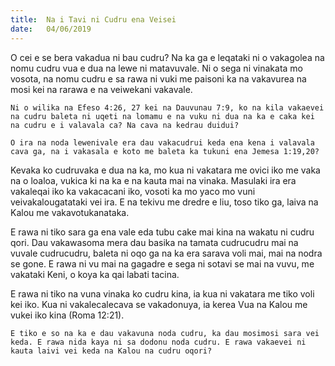 ```yaml
---
title:  Na i Tavi ni Cudru ena Veisei
date:   04/06/2019
---
```


O cei e se bera vakadua ni bau cudru? Na ka ga e leqataki ni o vakagolea na nomu cudru vua e dua na lewe ni matavuvale. Ni o sega ni vinakata mo vosota, na nomu cudru e sa rawa ni vuki me paisoni ka na vakavurea na mosi kei na rarawa e na veiwekani vakavale.

`Ni o wilika na Efeso 4:26, 27 kei na Dauvunau 7:9, ko na kila vakaevei na cudru baleta ni uqeti na lomamu e na vuku ni dua na ka e caka kei na cudru e i valavala ca? Na cava na kedrau duidui?`

`O ira na noda lewenivale era dau vakacudrui keda ena kena i valavala cava ga, na i vakasala e koto me baleta ka tukuni ena Jemesa 1:19,20?`

Kevaka ko cudruvaka e dua na ka, mo kua ni vakatara me ovici iko me vaka na o loaloa, vukica ki na ka e na kauta mai na vinaka. Masulaki ira era vakaleqai iko ka vakacacani iko, vosoti ka mo yaco mo vuni veivakalougatataki vei ira. E na tekivu me dredre e liu, toso tiko ga, laiva na Kalou me vakavotukanataka.

E rawa ni tiko sara ga ena vale eda tubu cake mai kina na wakatu ni cudru qori. Dau vakawasoma mera dau basika na tamata cudrucudru mai na vuvale cudrucudru, baleta ni oqo ga na ka era sarava voli mai, mai na nodra se gone. E rawa ni vu mai na gagadre e sega ni sotavi se mai na vuvu, me vakataki Keni, o koya ka qai labati tacina.

E rawa ni tiko na vuna vinaka ko cudru kina, ia kua ni vakatara me tiko voli kei iko. Kua ni vakalecalecava se vakadonuya, ia kerea Vua na Kalou me vukei iko kina (Roma 12:21).

`E tiko e so na ka e dau vakavuna noda cudru, ka dau mosimosi sara vei keda. E rawa nida kaya ni sa dodonu noda cudru. E rawa vakaevei ni kauta laivi vei keda na Kalou na cudru oqori?`